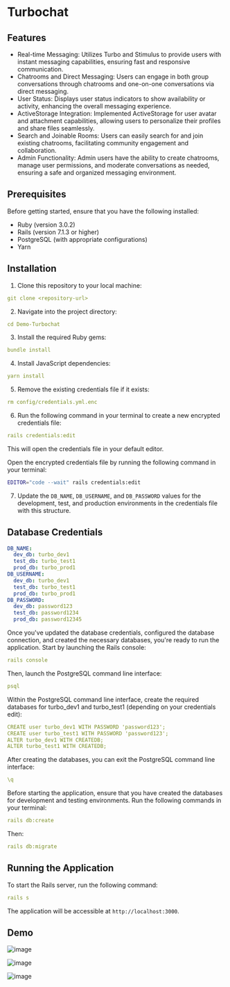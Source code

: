 # Turbochat

## Features

- Real-time Messaging: Utilizes Turbo and Stimulus to provide users with instant messaging capabilities, ensuring fast and responsive communication.
- Chatrooms and Direct Messaging: Users can engage in both group conversations through chatrooms and one-on-one conversations via direct messaging.
- User Status: Displays user status indicators to show availability or activity, enhancing the overall messaging experience.
- ActiveStorage Integration: Implemented ActiveStorage for user avatar and attachment capabilities, allowing users to personalize their profiles and share files seamlessly.
- Search and Joinable Rooms: Users can easily search for and join existing chatrooms, facilitating community engagement and collaboration.
- Admin Functionality: Admin users have the ability to create chatrooms, manage user permissions, and moderate conversations as needed, ensuring a safe and organized messaging environment.

## Prerequisites

Before getting started, ensure that you have the following installed:

- Ruby (version 3.0.2)
- Rails (version 7.1.3 or higher)
- PostgreSQL (with appropriate configurations)
- Yarn

## Installation

1. Clone this repository to your local machine:
```yaml
git clone <repository-url>
```
2. Navigate into the project directory:
```yaml
cd Demo-Turbochat
```
3. Install the required Ruby gems:
```yaml
bundle install
```
4. Install JavaScript dependencies:
```yaml
yarn install
```
5. Remove the existing credentials file if it exists:
```yaml
rm config/credentials.yml.enc
```
6. Run the following command in your terminal to create a new encrypted credentials file:
```yaml
rails credentials:edit
```
This will open the credentials file in your default editor.

 Open the encrypted credentials file by running the following command in your terminal:

   ```bash
   EDITOR="code --wait" rails credentials:edit
```
7. Update the `DB_NAME`, `DB_USERNAME`, and `DB_PASSWORD` values for the development, test, and production environments in the credentials file with this structure.

## Database Credentials

```yaml
DB_NAME:
  dev_db: turbo_dev1
  test_db: turbo_test1
  prod_db: turbo_prod1
DB_USERNAME:
  dev_db: turbo_dev1
  test_db: turbo_test1
  prod_db: turbo_prod1
DB_PASSWORD:
  dev_db: password123
  test_db: password1234
  prod_db: password12345
```
Once you've updated the database credentials, configured the database connection, and created the necessary databases, you're ready to run the application. Start by launching the Rails console:
```yaml
rails console
```
Then, launch the PostgreSQL command line interface:
```yaml
psql
```
Within the PostgreSQL command line interface, create the required databases for turbo_dev1 and turbo_test1 (depending on your credentials edit):
```yaml
CREATE user turbo_dev1 WITH PASSWORD 'password123';
CREATE user turbo_test1 WITH PASSWORD 'password123';
ALTER turbo_dev1 WITH CREATEDB;
ALTER turbo_test1 WITH CREATEDB;
```
After creating the databases, you can exit the PostgreSQL command line interface:
```yaml
\q
```
Before starting the application, ensure that you have created the databases for development and testing environments. Run the following commands in your terminal:
```yaml
rails db:create
```
Then: 
```yaml
rails db:migrate
```

## Running the Application

To start the Rails server, run the following command:
```yaml
rails s
```
The application will be accessible at `http://localhost:3000`.

## Demo

![image](https://github.com/BinhNguyenDang/Demo-Turbochat/assets/146049423/a52bbac1-4501-472a-94a0-81524fb89ec2)

![image](https://github.com/BinhNguyenDang/Demo-Turbochat/assets/146049423/d42ab212-1b8c-45b7-937b-7d84e9d9e5fd)

![image](https://github.com/BinhNguyenDang/Demo-Turbochat/assets/146049423/25a8382f-ec0c-4ec0-80b4-0f57812147bc)








